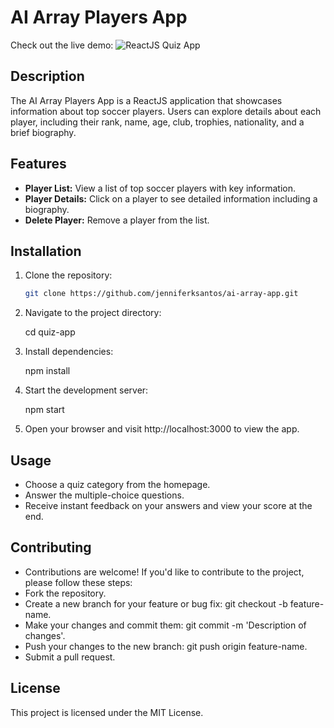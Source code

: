 # AI Array Players App

Check out the live demo: ![ReactJS Quiz App](https://jenniferksantos.github.io/ai-array-app/)

## Description

The AI Array Players App is a ReactJS application that showcases information about top soccer players. Users can explore details about each player, including their rank, name, age, club, trophies, nationality, and a brief biography.

## Features

- **Player List:** View a list of top soccer players with key information.
- **Player Details:** Click on a player to see detailed information including a biography.
- **Delete Player:** Remove a player from the list.

## Installation

1. Clone the repository:

   ```bash
   git clone https://github.com/jenniferksantos/ai-array-app.git

2. Navigate to the project directory:

    cd quiz-app

3. Install dependencies:

    npm install

4. Start the development server:

    npm start

5. Open your browser and visit http://localhost:3000 to view the app.

## Usage

- Choose a quiz category from the homepage.
- Answer the multiple-choice questions.
- Receive instant feedback on your answers and view your score at the end.

## Contributing

- Contributions are welcome! If you'd like to contribute to the project, please follow these steps:
- Fork the repository.
- Create a new branch for your feature or bug fix: git checkout -b feature-name.
- Make your changes and commit them: git commit -m 'Description of changes'.
- Push your changes to the new branch: git push origin feature-name.
- Submit a pull request.

## License

This project is licensed under the MIT License.


